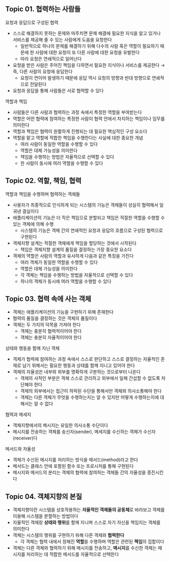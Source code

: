 
## Topic 01. 협력하는 사람들

요청과 응답으로 구성된 협력
- 스스로 해결하지 못하는 문제와 마주치면 문제 해결에 필요한 지식을 알고 있거나 서비스를 제공해 줄 수 있는 사람에게 도움을 요청한다
	- 일반적으로 하나의 문제를 해결하기 위해 다수의 사람 혹은 역할이 필요하기 때문에 한 사람에 대한 요청이 또 다른 사람에 대한 요청을 유발한다
	- 따라 요청은 연쇄적으로 일어난다
- 요청을 받은 사람은 주어진 책임을 다하면서 필요한 지식이나 서비스를 제공한다 → 즉, 다른 사람의 요청에 응답한다
	- 요청이 연이어 발생하기 때문에 응답 역시 요청의 방향과 반대 방향으로 연쇄적으로 전달된다
- 요청과 응답을 통해 사람들은 서로 협력할 수 있다

역할과 책임
- 사람들은 다른 사람과 협력하는 과정 속에서 특정한 역할을 부여받는다
- 역할은 어떤 협력에 참여하는 특정한 사람이 협력 안에서 차지하는 책임이나 임무를 의미한다
- 역할과 책임은 협력이 원활하게 진행되는 데 필요한 핵심적인 구성 요소다
- 역할을 맡고 역할에 적합한 책임을 수행한다는 사실에 대한 중요한 개념
	- 여러 사람이 동일한 역할을 수행할 수 있다
	- 역할은 대체 가능성을 의미한다
	- 책임을 수행하는 방법은 자율적으로 선택할 수 있다
	- 한 사람이 동시에 여러 역할을 수행할 수 있다

## Topic 02. 역할, 책임, 협력

역할과 책임을 수행하며 협력하는 객체들
- 사용자가 최종적으로 인식하게 되는 시스템의 기능은 객체들이 성실히 협력해서 일궈낸 결실이다
- 애플리케이션의 기능은 더 작은 책임으로 분할되고 책임은 적절한 역할을 수행할 수 있는 객체에 의해 수행
	- 시스템의 기능은 객체 간의 연쇄적인 요청과 응답의 흐름으로 구성된 협력으로 구현된다
- 객체지향 설계는 적절한 객체에게 책임을 할당하는 것에서 시작된다
	- 책임은 객체지향 설계의 품질을 결정하는 가장 중요한 요소다
- 객체의 역할은 사람의 역할과 유사하게 다음과 같은 특징을 가진다
	- 여러 객체가 동일한 역할을 수행할 수 있다
	- 역할은 대체 가능성을 의미한다
	- 각 객체는 책임을 수행하는 방법을 자율적으로 선택할 수 있다
	- 하나의 객체가 동시에 여러 역할을 수행할 수 있다

## Topic 03. 협력 속에 사는 객체

- 객체는 애플리케이션의 기능을 구현하기 위해 존재한다
- 협력의 품질을 결정하는 것은 객체의 품질이다
- 객체는 두 가지의 덕목을 가져야 한다
	- 객체는 충분히 협력적이어야 한다
	- 객체는 충분히 자율적이어야 한다

상태와 행동을 함께 지닌 객체
- 객체가 협력에 참여하는 과정 속에서 스스로 판단하고 스스로 결정하는 자율적인 존재로 남기 위해서는 필요한 행동과 상태를 함께 지니고 있어야 한다
- 객체의 자율성은 내부와 외부를 명확하게 구분하는 것으로부터 나온다
	- 객체의 사적인 부분은 객체 스스로 관리하고 외부에서 일체 간섭할 수 없도록 차단해야 한다
	- 객체의 외부에서는 접근이 허락된 수단을 통해서만 객체와 의사소통해야 한다
	- 객체는 다른 객체가 무엇을 수행하는지는 알 수 있지만 어떻게 수행하는지에 대해서는 알 수 없다

협력과 메세지
- 객체지향에서의 메시지는 유일한 의사소통 수단이다
- 메시지를 전송하는 객체를 송신자(sender), 메세지를 수신하는 객체가 수신자(receiver)다 

메서드와 자율성
- 객체가 수신된 메시지를 처리하는 방식을 메서드(method)라고 한다
- 메서드는 클래스 안에 포함된 함수 또는 프로시저를 통해 구현된다
- 메시지와 메서드의 분리는 객체의 협력에 참여하는 객체들 간의 자율성을 증진시킨다

## Topic 04. 객체지향의 본질

- 객체지향이란 시스템을 상호작용하는 **자율적인 객체들의 공동체**로 바라보고 객체를 이용해 시스템을 분할하는 방법이다
- 자율적인 객체랑 **상태와 행위**를 함께 지니며 스스로 자기 자신을 책임지는 객체를 의미한다
- 객체는 시스템의 행위를 구현하기 위해 다른 객체와 **협력한다** 
	- 각 객체는 협력 내에서 정해진 **역할**을 수행하며 역할은 관련된 **책임**의 집합이다
- 객체는 다른 객체와 협력하기 위해 메시지를 전송하고, **메시지**를 수신한 객체는 메시지를 처리하는 데 적합한 메서드를 자율적으로 선택한다



